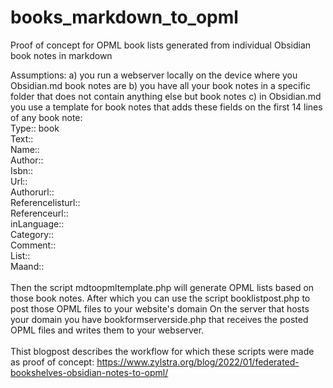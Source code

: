 # books_markdown_to_opml
Proof of concept for OPML book lists generated from individual Obsidian book notes in markdown

Assumptions: 
a) you run a webserver locally on the device where you Obsidian.md book notes are
b) you have all your book notes in a specific folder that does not contain anything else but book notes
c) in Obsidian.md you use a template for book notes that adds these fields on the first 14 lines of any book note:<br/>
Type:: book <br/>
Text::  <br/>
Name:: <br/>
Author:: <br/>
Isbn::<br/>
Url::<br/>
Authorurl::<br/>
Referencelisturl::<br/>
Referenceurl::<br/>
inLanguage:: <br/>
Category:: <br/>
Comment::<br/>
List:: <br/>
Maand::<br/>
<br/>
Then the script mdtoopmltemplate.php will generate OPML lists based on those book notes.
After which you can use the script booklistpost.php to post those OPML files to your website's domain
On the server that hosts your domain you have bookformserverside.php that receives the posted OPML files and writes them to your webserver.<br/>
<br/>
Thist blogpost describes the workflow for which these scripts were made as proof of concept: https://www.zylstra.org/blog/2022/01/federated-bookshelves-obsidian-notes-to-opml/
